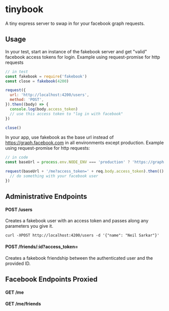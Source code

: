 # tinybook

A tiny express server to swap in for your facebook graph requests.

## Usage

In your test, start an instance of the fakebook server and get "valid" facebook access tokens for login. Example using request-promise for http requests

```js
// in test
const fakebook = require('fakebook')
const close = fakebook(4200)

request({
  url: 'http://localhost:4200/users',
  method: 'POST',
}).then((body) => {
  console.log(body.access_token)
  // use this access token to "log in with facebook"
})

close()
```

In your app, use fakebook as the base url instead of https://graph.facebook.com in all environments except production. Example using request-promise for http requests:

```js
// in code
const baseUrl = process.env.NODE_ENV === 'production' ? 'https://graph.facebook.com' : 'http://localhost:4200';

request(baseUrl + '/me?access_token=' + req.body.access_token).then(() => {
  // do something with your facebook user
})
```

## Administrative Endpoints

#### POST /users

Creates a fakebook user with an access token and passes along any parameters you give it.

`curl -XPOST http://localhost:4200/users -d '{"name": "Neil Sarkar"}'`

#### POST /friends/:id?access_token=<FB ACCESS TOKEN>

Creates a fakebook friendship between the authenticated user and the provided ID.

## Facebook Endpoints Proxied

#### GET /me
#### GET /me/friends
